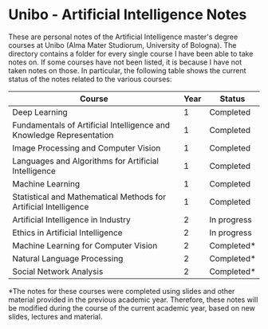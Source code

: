 # Unibo - Artificial Intelligence Notes

These are personal notes of the Artificial Intelligence master's degree courses at Unibo (Alma Mater Studiorum, University of Bologna). The directory contains a folder for every single course I have been able to take notes on. If some courses have not been listed, it is because I have not taken notes on those. In particular, the following table shows the current status of the notes related to the various courses:

Course  | Year | Status
------- | ---- | ------
Deep Learning | 1 | Completed
Fundamentals of Artificial Intelligence and Knowledge Representation | 1 | Completed
Image Processing and Computer Vision | 1 | Completed
Languages and Algorithms for Artificial Intelligence | 1 | Completed
Machine Learning | 1 | Completed
Statistical and Mathematical Methods for Artificial Intelligence | 1 | Completed
Artificial Intelligence in Industry | 2 | In progress
Ethics in Artificial Intelligence | 2 | In progress
Machine Learning for Computer Vision | 2 | Completed*
Natural Language Processing | 2 | Completed*
Social Network Analysis | 2 | Completed*

*The notes for these courses were completed using slides and other material provided in the previous academic year. Therefore, these notes will be modified during the course of the current academic year, based on new slides, lectures and material.
